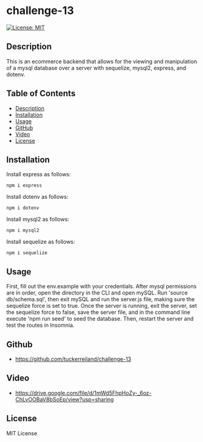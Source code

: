 # challenge-13


[![License: MIT](https://img.shields.io/badge/License-MIT-yellow.svg)](https://opensource.org/licenses/MIT)
    
## Description

This is an ecommerce backend that allows for the viewing and manipulation of a mysql database over a server with sequelize, mysql2, express, and dotenv.


## Table of Contents
* [Description](#description)
* [Installation](#installation)
* [Usage](#usage)
* [GitHub](#github)
* [Video](#video)
* [License](#license)

## Installation
Install express as follows: 

```
npm i express
```
Install dotenv as follows: 

```
npm i dotenv
```
Install mysql2 as follows: 

```
npm i mysql2
```
Install sequelize as follows: 

```
npm i sequelize
```

## Usage
First, fill out the env.example with your credentials.  After mysql permissions are in order, open the directory in the CLI and open mySQL.  Run 'source db/schema.sql', then exit mySQL and run the server.js file, making sure the sequelize force is set to true.  Once the server is running, exit the server, set the sequelize force to false, save the server file, and in the command line execute 'npm run seed' to seed the database.  Then, restart the server and test the routes in Insomnia.

## Github

* https://github.com/tuckerreiland/challenge-13

## Video

* https://drive.google.com/file/d/1mWd5FhpHoZy-_6oz-ChLvOOBaV8bSoEp/view?usp=sharing

## License

MIT License
